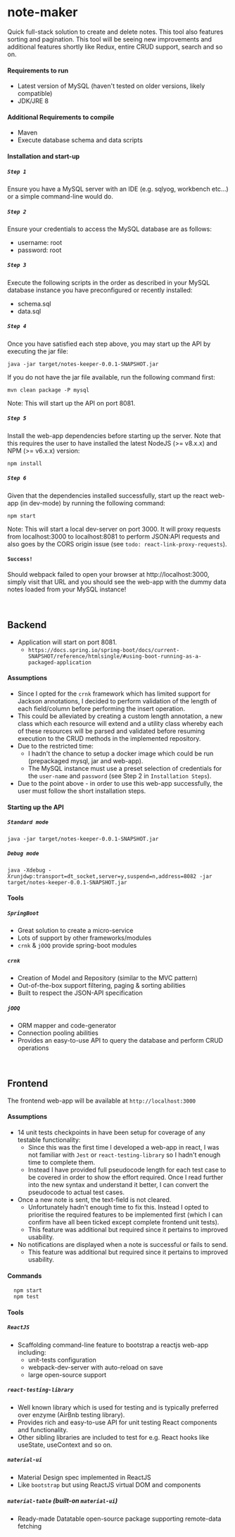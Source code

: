 # note-maker
Quick full-stack solution to create and delete notes.  This tool
also features sorting and pagination. This tool will be seeing new improvements and additional features shortly like Redux, entire CRUD support, search and so on.

#### Requirements to run
 - Latest version of MySQL (haven't tested on older versions, likely compatible)
 - JDK/JRE 8

#### Additional Requirements to compile
 - Maven
 - Execute database schema and data scripts

#### Installation and start-up
##### `Step 1`
Ensure you have a MySQL server with an IDE (e.g. sqlyog, workbench etc...) or a
simple command-line would do.

##### `Step 2`
Ensure your credentials to access the MySQL database are as follows:
  - username: root
  - password: root

##### `Step 3`
Execute the following scripts in the order as described in your MySQL database
instance you have preconfigured or recently installed:
  - schema.sql
  - data.sql

##### `Step 4`
Once you have satisfied each step above, you may start up the API by executing
the jar file:

    java -jar target/notes-keeper-0.0.1-SNAPSHOT.jar

If you do not have the jar file available, run the following command first:

    mvn clean package -P mysql

Note: This will start up the API on port 8081.

##### `Step 5`
Install the web-app dependencies before starting up the server.  Note that this
requires the user to have installed the latest NodeJS (>= v8.x.x) and NPM
(>= v6.x.x) version:

    npm install

##### `Step 6`
Given that the dependencies installed successfully, start up the react web-app
(in dev-mode) by running the following command:

    npm start
Note: This will start a local dev-server on port 3000.  It will proxy requests
      from localhost:3000 to localhost:8081 to perform JSON:API requests
      and also goes by the CORS origin issue (see
      `todo: react-link-proxy-requests`).

#### `Success!`
Should webpack failed to open your browser at http://localhost:3000,
simply visit that URL and you should see the web-app with the dummy data notes
loaded from your MySQL instance!


<br/>

## Backend
 - Application will start on port 8081.
    - `https://docs.spring.io/spring-boot/docs/current-SNAPSHOT/reference/htmlsingle/#using-boot-running-as-a-packaged-application`

#### Assumptions
 - Since I opted for the `crnk` framework which has limited support for Jackson
   annotations, I decided to perform validation of the length of each
   field/column before performing the insert operation.
  - This could be alleviated by creating a custom length annotation, a new class
    which each resource will extend and a utility class whereby each of these
    resources will be parsed and validated before resuming execution to the CRUD
    methods in the implemented repository.
  - Due to the restricted time:
    - I hadn't the chance to setup a docker image which could be run
      (prepackaged mysql, jar and web-app).
    - The MySQL instance must use a preset selection of credentials for the
      `user-name` and `password` (see Step 2 in `Installation Steps`).
  - Due to the point above - in order to use this web-app successfully, the user
    must follow the short installation steps.

#### Starting up the API
##### `Standard mode`
    java -jar target/notes-keeper-0.0.1-SNAPSHOT.jar

##### `Debug mode`
    java -Xdebug -Xrunjdwp:transport=dt_socket,server=y,suspend=n,address=8082 -jar target/notes-keeper-0.0.1-SNAPSHOT.jar

#### Tools
##### `SpringBoot`
 - Great solution to create a micro-service
 - Lots of support by other frameworks/modules
 - `crnk` & `jOOQ` provide spring-boot modules

##### `crnk`
 - Creation of Model and Repository (similar to the MVC pattern)
 - Out-of-the-box support filtering, paging & sorting abilities
 - Built to respect the JSON-API specification

##### `jOOQ`
 - ORM mapper and code-generator
 - Connection pooling abilities
 - Provides an easy-to-use API to query the database and perform CRUD operations


<br/>

## Frontend
  The frontend web-app will be available at `http://localhost:3000`

#### Assumptions
 - 14 unit tests checkpoints in have been setup for coverage of any testable functionality:
    - Since this was the first time I developed a web-app in react, I was not familiar with `Jest` or `react-testing-library` so I hadn't enough time to complete them.
    - Instead I  have provided full pseudocode length for each test case to be covered in order to show the effort required.  Once I read further into the new syntax and understand it better, I can convert the pseudocode to actual test cases.
 - Once a new note is sent, the text-field is not cleared.
    - Unfortunately hadn't enough time to fix this.  Instead I opted to prioritise the required features to be implemented first (which I can confirm have all been ticked except complete frontend unit tests).
    - This feature was additional but required since it pertains to improved usability.
 - No notifications are displayed when a note is successful or fails to send.
    - This feature was additional but required since it pertains to improved usability.

#### Commands
      npm start
      npm test

#### Tools
##### `ReactJS`
 - Scaffolding command-line feature to bootstrap a reactjs web-app including:
   - unit-tests configuration
   - webpack-dev-server with auto-reload on save
   - large open-source support

##### `react-testing-library`
 - Well known library which is used for testing and is typically preferred over enzyme (AirBnb testing library).
 - Provides rich and easy-to-use API for unit testing React components and functionality.
 - Other sibling libraries are included to test for e.g. React hooks like useState, useContext and so on.

##### `material-ui`
 - Material Design spec implemented in ReactJS
 - Like `bootstrap` but using ReactJS virtual DOM and components

##### `material-table` (built-on `material-ui`)
 - Ready-made Datatable open-source package supporting remote-data fetching
